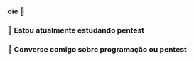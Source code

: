 ### oie 👋

### 🔭 Estou atualmente estudando pentest
### 💬 Converse comigo sobre programação ou pentest

